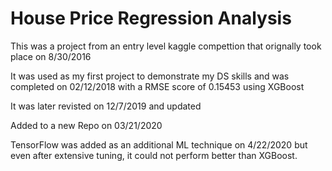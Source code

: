 # House Price Regression Analysis

This was a project from an entry level kaggle compettion that orignally took place on 8/30/2016

It was used as my first project to demonstrate my DS skills and was completed on 02/12/2018 with a RMSE score of 0.15453 using XGBoost

It was later revisted on 12/7/2019 and updated

Added to a new Repo on 03/21/2020

TensorFlow was added as an additional ML technique on 4/22/2020 but even after extensive tuning, it could not perform better than XGBoost.
